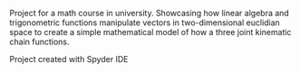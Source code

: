 Project for a math course in university. 
Showcasing how linear algebra and trigonometric functions manipulate vectors in two-dimensional euclidian space to create
a simple mathematical model of how a three joint kinematic chain functions.

Project created with Spyder IDE
